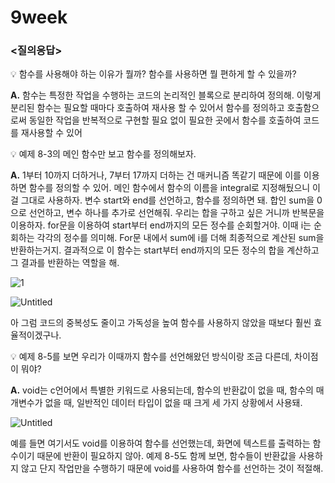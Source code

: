 # 9week

### <질의응답>

<aside>
💡 함수를 사용해야 하는 이유가 뭘까? 함수를 사용하면 뭘 편하게 할 수 있을까?

</aside>

**A.** 함수는 특정한 작업을 수행하는 코드의 논리적인 블록으로 분리하여 정의해. 이렇게 분리된 함수는 필요할 때마다 호출하여 재사용 할 수 있어서 함수를 정의하고 호출함으로써 동일한 작업을 반복적으로 구현할 필요 없이 필요한 곳에서 함수를 호출하여 코드를 재사용할 수 있어

<aside>
💡 예제 8-3의 메인 함수만 보고 함수를 정의해보자.

</aside>

**A.** 1부터 10까지 더하거나, 7부터 17까지 더하는 건 매커니즘 똑같기 때문에 이를 이용하면 함수를 정의할 수 있어. 메인 함수에서 함수의 이름을 integral로 지정해뒀으니 이걸 그대로 사용하자. 변수 start와 end를 선언하고, 함수를 정의하면 돼. 합인 sum을 0으로 선언하고, 변수 하나를 추가로 선언해줘. 우리는 합을 구하고 싶은 거니까 반복문을 이용하자. for문을 이용하여 start부터 end까지의 모든 정수를 순회할거야. 이때 i는 순회하는 각각의 정수를 의미해. For문 내에서 sum에 i를 더해 최종적으로 계산된 sum을 반환하는거지. 결과적으로 이 함수는 start부터 end까지의 모든 정수의 합을 계산하고 그 결과를 반환하는 역할을 해.

![1](https://github.com/hyeyuny/C_pg-3_group-notes-note-1/assets/144858340/74cd4d7d-ba94-459e-97d0-c7af802312d0)

![Untitled](9week%20d9c5485138e34a6fbc86212183e038b5/Untitled%201.png)

아 그럼 코드의 중복성도 줄이고 가독성을 높여 함수를 사용하지 않았을 때보다 훨씬 효율적이겠구나.

<aside>
💡 예제 8-5를 보면 우리가 이때까지 함수를 선언해왔던 방식이랑 조금 다른데, 차이점이 뭐야?

</aside>

**A.** void는 c언어에서 특별한 키워드로 사용되는데, 함수의 반환값이 없을 때, 함수의 매개변수가 없을 때, 일반적인 데이터 타입이 없을 때 크게 세 가지 상황에서 사용돼.

![Untitled](9week%20d9c5485138e34a6fbc86212183e038b5/Untitled%202.png)

예를 들면 여기서도 void를 이용하여 함수를 선언했는데, 화면에 텍스트를 출력하는 함수이기 때문에 반환이 필요하지 않아. 예제 8-5도 함께 보면, 함수들이 반환값을 사용하지 않고 단지 작업만을 수행하기 때문에 void를 사용하여 함수를 선언하는 것이 적절해.
